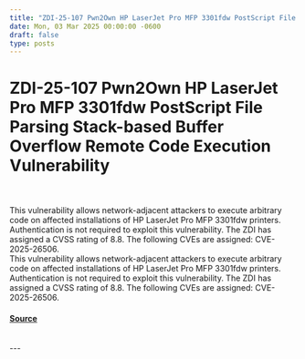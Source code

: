 ```yaml
---
title: "ZDI-25-107 Pwn2Own HP LaserJet Pro MFP 3301fdw PostScript File Parsing Stack-based Buffer Overflow Remote Code Execution Vulnerability"
date: Mon, 03 Mar 2025 00:00:00 -0600
draft: false
type: posts
---
```

# ZDI-25-107 Pwn2Own HP LaserJet Pro MFP 3301fdw PostScript File Parsing Stack-based Buffer Overflow Remote Code Execution Vulnerability

<br/>

<br/>
This vulnerability allows network-adjacent attackers to execute arbitrary code on affected installations of HP LaserJet Pro MFP 3301fdw printers. Authentication is not required to exploit this vulnerability. The ZDI has assigned a CVSS rating of 8.8. The following CVEs are assigned: CVE-2025-26506.
<br/>
This vulnerability allows network-adjacent attackers to execute arbitrary code on affected installations of HP LaserJet Pro MFP 3301fdw printers. Authentication is not required to exploit this vulnerability. The ZDI has assigned a CVSS rating of 8.8. The following CVEs are assigned: CVE-2025-26506.

#### [Source](http://www.zerodayinitiative.com/advisories/ZDI-25-107/)

<br/>
---
